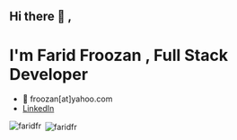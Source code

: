 ## Hi there 👋 ,
# I'm Farid Froozan , Full Stack Developer

- 💬 froozan[at]yahoo.com
- [LinkedIn](https://www.linkedin.com/in/faridfroozan/)

<div><img align="left" src="https://github-readme-stats.vercel.app/api/top-langs/?username=faridfr&layout=compact&hide=html" alt="faridfr" /></div>

<div>&nbsp;<img align="center" src="https://github-readme-stats.vercel.app/api?username=faridfr&show_icons=true" alt="faridfr" /></div>
